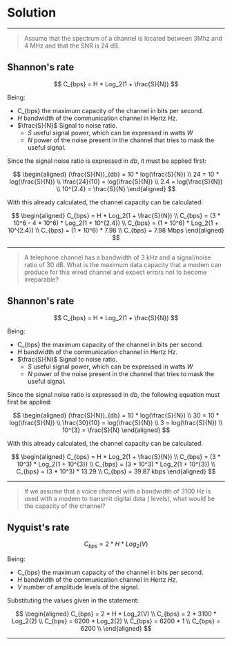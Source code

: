 # Solution
---

> Assume that the spectrum of a channel is located between 3Mhz and 4 MHz and that the SNR is 24 dB.

## Shannon's rate

$$
C_{bps} = H * Log_2(1 + \frac{S}{N})
$$

Being:
- C_{bps} the maximum capacity of the channel in bits per second.
- *H* bandwidth of the communication channel in Hertz *Hz*.
- $\frac{S}{N}$ Signal to noise ratio.
  - *S* useful signal power, which can be expressed in watts *W*
  - *N* power of the noise present in the channel that tries to mask the useful signal.

Since the signal noise ratio is expressed in *db*, it must be applied first:

$$
\begin{aligned} 
(\frac{S}{N})_{db} = 10 * log(\frac{S}{N}) \\
24 = 10 * log(\frac{S}{N}) \\
\frac{24}{10} = log(\frac{S}{N}) \\
2.4 = log(\frac{S}{N}) \\
10^{2.4} = \frac{S}{N}
\end{aligned}
$$

With this already calculated, the channel capacity can be calculated:

$$
\begin{aligned}
C_{bps} = H * Log_2(1 + \frac{S}{N}) \\
C_{bps} = (3 * 10^6 - 4 * 10^6) * Log_2(1 + 10^{2.4}) \\
C_{bps} = (1 * 10^6) * Log_2(1 + 10^{2.4}) \\ 
C_{bps} = (1 * 10^6) * 7.98 \\ 
C_{bps} = 7.98 Mbps
\end{aligned}
$$

---

> A telephone channel has a bandwidth of 3 kHz and a signal/noise ratio of 30 dB. What is the maximum data capacity that a modem can produce for this wired channel and expect errors not to become irreparable?

## Shannon's rate

$$
C_{bps} = H * Log_2(1 + \frac{S}{N})
$$

Being:
- C_{bps} the maximum capacity of the channel in bits per second.
- *H* bandwidth of the communication channel in Hertz *Hz*.
- $\frac{S}{N}$ Signal to noise ratio.
  - *S* useful signal power, which can be expressed in watts *W*
  - *N* power of the noise present in the channel that tries to mask the useful signal.

Since the signal noise ratio is expressed in *db*, the following equation must first be applied:

$$
\begin{aligned} 
(\frac{S}{N})_{db} = 10 * log(\frac{S}{N}) \\
30 = 10 * log(\frac{S}{N}) \\
\frac{30}{10} = log(\frac{S}{N}) \\
3 = log(\frac{S}{N}) \\
10^{3} = \frac{S}{N}
\end{aligned}
$$

With this already calculated, the channel capacity can be calculated:

$$
\begin{aligned}
C_{bps} = H * Log_2(1 + \frac{S}{N}) \\
C_{bps} = (3 * 10^3) * Log_2(1 + 10^{3}) \\
C_{bps} = (3 * 10^3) * Log_2(1 + 10^{3}) \\ 
C_{bps} = (3 * 10^3) * 13.29 \\ 
C_{bps} = 39.87 kbps
\end{aligned}
$$

---
 
> If we assume that a voice channel with a bandwidth of 3100 Hz is used with a modem to transmit digital data ( levels), what would be the capacity of the channel?

## Nyquist's rate

$$
C_{bps} = 2 * H * Log_2(V)
$$

Being:
- C_{bps} the maximum capacity of the channel in bits per second.
- *H* bandwidth of the communication channel in Hertz *Hz*.
- *V* number of amplitude levels of the signal.

Substituting the values ​​given in the statement:

$$
\begin{aligned} 
C_{bps} = 2 * H * Log_2(V) \\
C_{bps} = 2 * 3100 * Log_2(2) \\
C_{bps} = 6200 * Log_2(2) \\
C_{bps} = 6200 * 1 \\
C_{bps} = 6200 \\
\end{aligned} 
$$

---